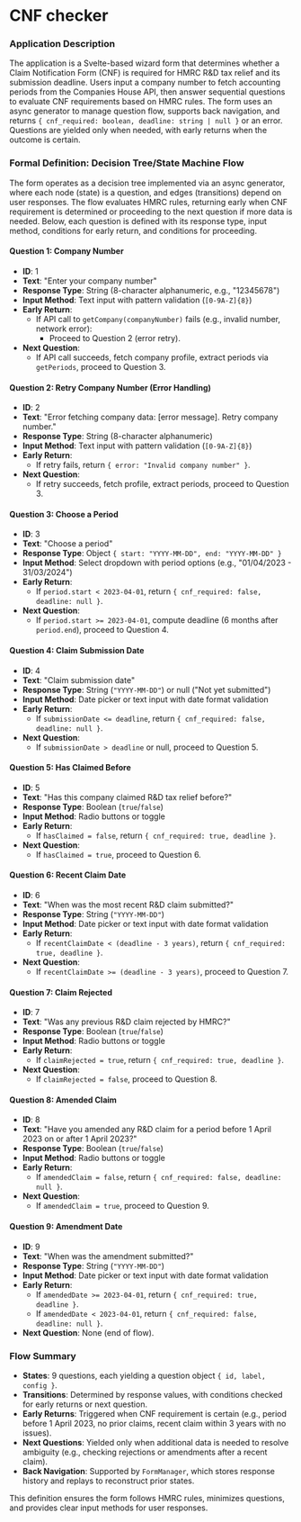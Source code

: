 # CNF checker

### Application Description
The application is a Svelte-based wizard form that determines whether a Claim Notification Form (CNF) is required for HMRC R&D tax relief and its submission deadline. Users input a company number to fetch accounting periods from the Companies House API, then answer sequential questions to evaluate CNF requirements based on HMRC rules. The form uses an async generator to manage question flow, supports back navigation, and returns `{ cnf_required: boolean, deadline: string | null }` or an error. Questions are yielded only when needed, with early returns when the outcome is certain.

### Formal Definition: Decision Tree/State Machine Flow
The form operates as a decision tree implemented via an async generator, where each node (state) is a question, and edges (transitions) depend on user responses. The flow evaluates HMRC rules, returning early when CNF requirement is determined or proceeding to the next question if more data is needed. Below, each question is defined with its response type, input method, conditions for early return, and conditions for proceeding.

#### Question 1: Company Number
- **ID**: 1
- **Text**: "Enter your company number"
- **Response Type**: String (8-character alphanumeric, e.g., "12345678")
- **Input Method**: Text input with pattern validation (`[0-9A-Z]{8}`)
- **Early Return**:
    - If API call to `getCompany(companyNumber)` fails (e.g., invalid number, network error):
        - Proceed to Question 2 (error retry).
- **Next Question**:
    - If API call succeeds, fetch company profile, extract periods via `getPeriods`, proceed to Question 3.

#### Question 2: Retry Company Number (Error Handling)
- **ID**: 2
- **Text**: "Error fetching company data: [error message]. Retry company number."
- **Response Type**: String (8-character alphanumeric)
- **Input Method**: Text input with pattern validation (`[0-9A-Z]{8}`)
- **Early Return**:
    - If retry fails, return `{ error: "Invalid company number" }`.
- **Next Question**:
    - If retry succeeds, fetch profile, extract periods, proceed to Question 3.

#### Question 3: Choose a Period
- **ID**: 3
- **Text**: "Choose a period"
- **Response Type**: Object `{ start: "YYYY-MM-DD", end: "YYYY-MM-DD" }`
- **Input Method**: Select dropdown with period options (e.g., "01/04/2023 - 31/03/2024")
- **Early Return**:
    - If `period.start < 2023-04-01`, return `{ cnf_required: false, deadline: null }`.
- **Next Question**:
    - If `period.start >= 2023-04-01`, compute deadline (6 months after `period.end`), proceed to Question 4.

#### Question 4: Claim Submission Date
- **ID**: 4
- **Text**: "Claim submission date"
- **Response Type**: String (`"YYYY-MM-DD"`) or null ("Not yet submitted")
- **Input Method**: Date picker or text input with date format validation
- **Early Return**:
    - If `submissionDate <= deadline`, return `{ cnf_required: false, deadline: null }`.
- **Next Question**:
    - If `submissionDate > deadline` or null, proceed to Question 5.

#### Question 5: Has Claimed Before
- **ID**: 5
- **Text**: "Has this company claimed R&D tax relief before?"
- **Response Type**: Boolean (`true`/`false`)
- **Input Method**: Radio buttons or toggle
- **Early Return**:
    - If `hasClaimed = false`, return `{ cnf_required: true, deadline }`.
- **Next Question**:
    - If `hasClaimed = true`, proceed to Question 6.

#### Question 6: Recent Claim Date
- **ID**: 6
- **Text**: "When was the most recent R&D claim submitted?"
- **Response Type**: String (`"YYYY-MM-DD"`)
- **Input Method**: Date picker or text input with date format validation
- **Early Return**:
    - If `recentClaimDate < (deadline - 3 years)`, return `{ cnf_required: true, deadline }`.
- **Next Question**:
    - If `recentClaimDate >= (deadline - 3 years)`, proceed to Question 7.

#### Question 7: Claim Rejected
- **ID**: 7
- **Text**: "Was any previous R&D claim rejected by HMRC?"
- **Response Type**: Boolean (`true`/`false`)
- **Input Method**: Radio buttons or toggle
- **Early Return**:
    - If `claimRejected = true`, return `{ cnf_required: true, deadline }`.
- **Next Question**:
    - If `claimRejected = false`, proceed to Question 8.

#### Question 8: Amended Claim
- **ID**: 8
- **Text**: "Have you amended any R&D claim for a period before 1 April 2023 on or after 1 April 2023?"
- **Response Type**: Boolean (`true`/`false`)
- **Input Method**: Radio buttons or toggle
- **Early Return**:
    - If `amendedClaim = false`, return `{ cnf_required: false, deadline: null }`.
- **Next Question**:
    - If `amendedClaim = true`, proceed to Question 9.

#### Question 9: Amendment Date
- **ID**: 9
- **Text**: "When was the amendment submitted?"
- **Response Type**: String (`"YYYY-MM-DD"`)
- **Input Method**: Date picker or text input with date format validation
- **Early Return**:
    - If `amendedDate >= 2023-04-01`, return `{ cnf_required: true, deadline }`.
    - If `amendedDate < 2023-04-01`, return `{ cnf_required: false, deadline: null }`.
- **Next Question**: None (end of flow).

### Flow Summary
- **States**: 9 questions, each yielding a question object `{ id, label, config }`.
- **Transitions**: Determined by response values, with conditions checked for early returns or next question.
- **Early Returns**: Triggered when CNF requirement is certain (e.g., period before 1 April 2023, no prior claims, recent claim within 3 years with no issues).
- **Next Questions**: Yielded only when additional data is needed to resolve ambiguity (e.g., checking rejections or amendments after a recent claim).
- **Back Navigation**: Supported by `FormManager`, which stores response history and replays to reconstruct prior states.

This definition ensures the form follows HMRC rules, minimizes questions, and provides clear input methods for user responses.